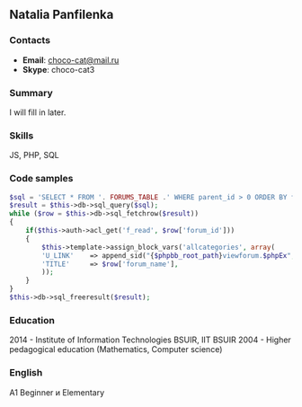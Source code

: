 ## Natalia Panfilenka

### Contacts
- __Email__: choco-cat@mail.ru
- __Skype__: choco-cat3

### Summary
I will fill in later.

### Skills
JS, PHP, SQL

### Code samples
```php
$sql = 'SELECT * FROM '. FORUMS_TABLE .' WHERE parent_id > 0 ORDER BY forum_name COLLATE utf8_unicode_ci';
$result = $this->db->sql_query($sql);
while ($row = $this->db->sql_fetchrow($result))
{
	if($this->auth->acl_get('f_read', $row['forum_id']))
	{
		$this->template->assign_block_vars('allcategories', array(
		'U_LINK'	=> append_sid("{$phpbb_root_path}viewforum.$phpEx", 'f='.$row['forum_id']) ,
		'TITLE'		=> $row['forum_name'],
		));
	}
}
$this->db->sql_freeresult($result);		
```
### Education
2014 - Institute of Information Technologies BSUIR, IIT BSUIR 
2004 - Higher pedagogical education (Mathematics, Computer science)

### English
A1 Beginner и Elementary
